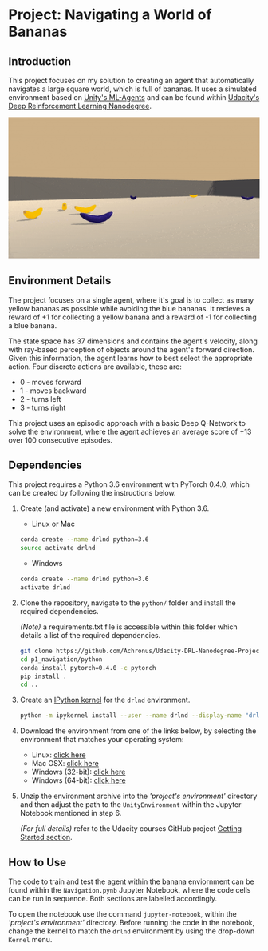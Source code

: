# Project: Navigating a World of Bananas

## Introduction

This project focuses on my solution to creating an agent that automatically navigates a large square world, which is full of bananas. It uses a simulated environment based on [Unity's ML-Agents](https://github.com/Unity-Technologies/ml-agents) and can be found within [Udacity's Deep Reinforcement Learning Nanodegree](https://www.udacity.com/course/deep-reinforcement-learning-nanodegree--nd893).

![Banana World Environment](https://github.com/Achronus/Udacity-DRL-Nanodegree-Projects/blob/master/imgs/bananas.gif)

## Environment Details

The project focuses on a single agent, where it's goal is to collect as many yellow bananas as possible while avoiding the blue bananas. It recieves a reward of +1 for collecting a yellow banana and a reward of -1 for collecting a blue banana.

The state space has 37 dimensions and contains the agent's velocity, along with ray-based perception of objects around the agent's forward direction. Given this information, the agent learns how to best select the appropriate action. Four discrete actions are available, these are:

- 0 - moves forward
- 1 - moves backward
- 2 - turns left
- 3 - turns right

This project uses an episodic approach with a basic Deep Q-Network to solve the environment, where the agent achieves an average score of +13 over 100 consecutive episodes.

## Dependencies

This project requires a Python 3.6 environment with PyTorch 0.4.0, which can be created by following the instructions below.

1. Create (and activate) a new environment with Python 3.6.

   - Linux or Mac

    ```bash
    conda create --name drlnd python=3.6
    source activate drlnd
    ```

   - Windows

   ```bash
   conda create --name drlnd python=3.6
   activate drlnd
   ```

2. Clone the repository, navigate to the `python/` folder and install the required dependencies.

    _(Note)_ a requirements.txt file is accessible within this folder which details a list of the required dependencies.

    ```bash
    git clone https://github.com/Achronus/Udacity-DRL-Nanodegree-Projects.git
    cd p1_navigation/python
    conda install pytorch=0.4.0 -c pytorch
    pip install .
    cd ..
    ```

3. Create an [IPython kernel](http://ipython.readthedocs.io/en/stable/install/kernel_install.html) for the `drlnd` environment.

    ```bash
    python -m ipykernel install --user --name drlnd --display-name "drlnd"
    ```

4. Download the environment from one of the links below, by selecting the environment that matches your operating system:

    - Linux: [click here](https://s3-us-west-1.amazonaws.com/udacity-drlnd/P1/Banana/Banana_Linux.zip)
    - Mac OSX: [click here](https://s3-us-west-1.amazonaws.com/udacity-drlnd/P1/Banana/Banana.app.zip)
    - Windows (32-bit): [click here](https://s3-us-west-1.amazonaws.com/udacity-drlnd/P1/Banana/Banana_Windows_x86.zip)
    - Windows (64-bit): [click here](https://s3-us-west-1.amazonaws.com/udacity-drlnd/P1/Banana/Banana_Windows_x86_64.zip)

5. Unzip the environment archive into the _'project's environment'_ directory and then adjust the path to the `UnityEnvironment` within the Jupyter Notebook mentioned in step 6.

    _(For full details)_ refer to the Udacity courses GitHub project [Getting Started section](https://github.com/udacity/deep-reinforcement-learning/blob/master/p1_navigation/README.md).

## How to Use

The code to train and test the agent within the banana enviornment can be found within the `Navigation.pynb` Jupyter Notebook, where the code cells can be run in sequence. Both sections are labelled accordingly.

To open the notebook use the command `jupyter-notebook`, within the _'project's environment'_ directory. Before running the code in the notebook, change the kernel to match the `drlnd` environment by using the drop-down `Kernel` menu.
